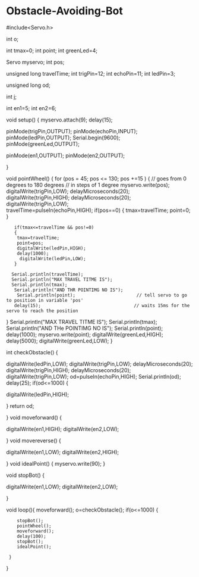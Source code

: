 # Obstacle-Avoiding-Bot
#include<Servo.h>

int o;

int tmax=0;
int point;
int greenLed=4;

Servo myservo;
int pos;

unsigned long travelTime;
int trigPin=12;
int echoPin=11;
int ledPin=3;

unsigned long od;

int j;

int en1=5;
int en2=6;

void setup() {
  myservo.attach(9);
  delay(15);

  pinMode(trigPin,OUTPUT);
  pinMode(echoPin,INPUT);
  pinMode(ledPin,OUTPUT);
  Serial.begin(9600);
  pinMode(greenLed,OUTPUT);

 

   pinMode(en1,OUTPUT);
  pinMode(en2,OUTPUT);  
 
}

void pointWheel() {
  for (pos = 45; pos <= 130; pos +=15   ) {           // goes from 0 degrees to 180 degrees
                                                   // in steps of 1 degree
    myservo.write(pos); 
      digitalWrite(trigPin,LOW);
      delayMicroseconds(20);
      digitalWrite(trigPin,HIGH);
      delayMicroseconds(20);
      digitalWrite(trigPin,LOW);  
       travelTime=pulseIn(echoPin,HIGH);
       if(pos==0)
       {
        tmax=travelTime;
        point=0;
       }
       
       if(tmax<=travelTime && pos!=0)
       {
        tmax=travelTime;
        point=pos;
        digitalWrite(ledPin,HIGH);
        delay(1000);
         digitalWrite(ledPin,LOW);
       }
       
      Serial.println(travelTime); 
      Serial.println("MAX TRAVEL TITME IS");
      Serial.println(tmax); 
       Serial.println("AND THR POINTIMG NO IS"); 
        Serial.println(point);                       // tell servo to go to position in variable 'pos'
       delay(15);                                   // waits 15ms for the servo to reach the position
  }
   Serial.println("MAX TRAVEL TITME IS");
      Serial.println(tmax); 
       Serial.println("AND THe POINTIMG NO IS"); 
        Serial.println(point); 
        delay(1000);
        myservo.write(point);
        digitalWrite(greenLed,HIGH);
         delay(5000);
          digitalWrite(greenLed,LOW);
}

int checkObstacle() {

  

 digitalWrite(ledPin,LOW);
 digitalWrite(trigPin,LOW);
 delayMicroseconds(20);
 digitalWrite(trigPin,HIGH);
 delayMicroseconds(20);
 digitalWrite(trigPin,LOW);
 od=pulseIn(echoPin,HIGH);
 Serial.println(od);
 delay(25);
 if(od<=1000)
 {
  
  digitalWrite(ledPin,HIGH);
  
  }
  return od;
  
 
  }
 void moveforward() {

  digitalWrite(en1,HIGH);
  digitalWrite(en2,LOW);

}
void movereverse() {

  digitalWrite(en1,LOW);
  digitalWrite(en2,HIGH);

}
void idealPoint()
{
 myservo.write(90); 
}

void stopBot() {

  digitalWrite(en1,LOW);
  digitalWrite(en2,LOW);

}

void loop(){
    moveforward();
    o=checkObstacle();
    if(o<=1000)
      {
       
        stopBot();
        pointWheel();
        moveforward();
        delay(100);
        stopBot();
        idealPoint();
        
     }
 

}
